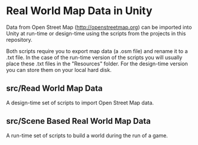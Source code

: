 # Real World Map Data in Unity
Data from Open Street Map (http://openstreetmap.org) can be imported into Unity at run-time or design-time using the scripts from the projects in this repository.

Both scripts require you to export map data (a .osm file) and rename it to a .txt file. In the case of the run-time version of the scripts you will usually place these .txt files in the "Resources" folder. For the design-time version you can store them on your local hard disk.

## src/Read World Map Data
A design-time set of scripts to import Open Street Map data.

## src/Scene Based Real World Map Data
A run-time set of scripts to build a world during the run of a game.
